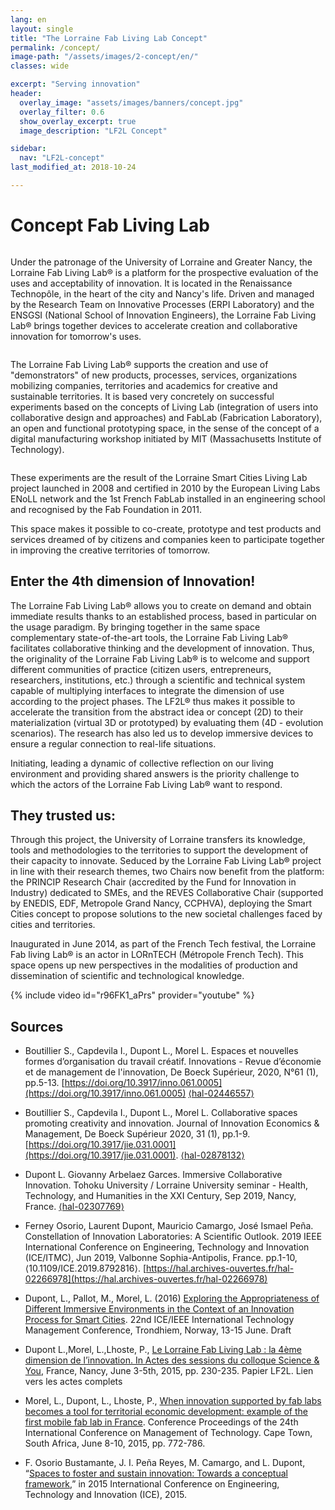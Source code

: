 ```yaml
---
lang: en
layout: single
title: "The Lorraine Fab Living Lab Concept"
permalink: /concept/
image-path: "/assets/images/2-concept/en/"
classes: wide

excerpt: "Serving innovation"
header:    
  overlay_image: "assets/images/banners/concept.jpg"
  overlay_filter: 0.6
  show_overlay_excerpt: true
  image_description: "LF2L Concept"

sidebar:
  nav: "LF2L-concept"
last_modified_at: 2018-10-24

---
```


# Concept Fab Living Lab

<figure style="width: 350px" class="align-right">
  <img src="{{ site.baseurl | append:page.image-path | append:'Figure-1.jpg'}}" alt="">  
</figure> 
Under the patronage of the University of Lorraine and  Greater Nancy, the Lorraine Fab Living Lab® is a platform for the prospective evaluation of the uses and acceptability of innovation. It is located in the Renaissance Technopôle, in the heart of the city and Nancy's life.
Driven and managed by the Research Team on Innovative Processes (ERPI Laboratory) and the ENSGSI (National School of Innovation Engineers), the Lorraine Fab Living Lab® brings together devices to accelerate creation and collaborative innovation for tomorrow's uses.

<figure style="width: 300px" class="align-left">
  <img src="{{ site.baseurl | append:page.image-path | append:'Figure-2.jpg'}}" alt="">  
</figure> 
The Lorraine Fab Living Lab® supports the creation and use of "demonstrators" of new products, processes, services, organizations mobilizing companies, territories and academics for creative and sustainable territories. It is based very concretely on successful experiments based on the concepts of Living Lab (integration of users into collaborative design and approaches) and FabLab (Fabrication Laboratory), an open and functional prototyping space, in the sense of the concept of a digital manufacturing workshop initiated by MIT (Massachusetts Institute of Technology).


<figure style="width: 100%" class="align-center">
  <img src="{{ site.baseurl | append:page.image-path | append:'Figure-3.jpg'}}" alt="">  
</figure> 
These experiments are the result of the Lorraine Smart Cities Living Lab project launched in 2008 and certified in 2010 by the European Living Labs ENoLL network and the 1st French FabLab installed in an engineering school and recognised by the Fab Foundation in 2011.

This space makes it possible to co-create, prototype and test products and services dreamed of by citizens and companies keen to participate together in improving the creative territories of tomorrow.

## Enter the 4th dimension of Innovation!

The Lorraine Fab Living Lab® allows you to create on demand and obtain immediate results thanks to an established process, based in particular on the usage paradigm. By bringing together in the same space complementary state-of-the-art tools, the Lorraine Fab Living Lab® facilitates collaborative thinking and the development of innovation. Thus, the originality of the Lorraine Fab Living Lab® is to welcome and support different communities of practice (citizen users, entrepreneurs, researchers, institutions, etc.) through a scientific and technical system capable of multiplying interfaces to integrate the dimension of use according to the project phases. The LF2L® thus makes it possible to accelerate the transition from the abstract idea or concept (2D) to their materialization (virtual 3D or prototyped) by evaluating them (4D - evolution scenarios). The research has also led us to develop immersive devices to ensure a regular connection to real-life situations.

Initiating, leading a dynamic of collective reflection on our living environment and providing shared answers is the priority challenge to which the actors of the Lorraine Fab Living Lab® want to respond.

## They trusted us:

Through this project, the University of Lorraine transfers its knowledge, tools and methodologies to the territories to support the development of their capacity to innovate. Seduced by the Lorraine Fab Living Lab® project in line with their research themes, two Chairs now benefit from the platform: the PRINCIP Research Chair (accredited by the Fund for Innovation in Industry) dedicated to SMEs, and the REVES Collaborative Chair (supported by ENEDIS, EDF, Metropole Grand Nancy, CCPHVA), deploying the Smart Cities concept to propose solutions to the new societal challenges faced by cities and territories.

Inaugurated in June 2014, as part of the French Tech festival, the Lorraine Fab living Lab® is an actor in LORnTECH (Métropole French Tech). This space opens up new perspectives in the modalities of production and dissemination of scientific and technological knowledge.

{% include video id="r96FK1_aPrs" provider="youtube" %}

## Sources

* Boutillier S., Capdevila I., Dupont L., Morel L. Espaces et nouvelles formes d’organisation du travail créatif. Innovations - Revue d’économie et de management de l'innovation, De Boeck Supérieur, 2020, N°61 (1), pp.5-13. [https://doi.org/10.3917/inno.061.0005](https://doi.org/10.3917/inno.061.0005) [⟨hal-02446557⟩](https://hal.archives-ouvertes.fr/hal-01987047)

* Boutillier S., Capdevila I., Dupont L., Morel L. Collaborative spaces promoting creativity and innovation. Journal of Innovation Economics & Management, De Boeck Supérieur 2020, 31 (1), pp.1-9. [https://doi.org/10.3917/jie.031.0001](https://doi.org/10.3917/jie.031.0001). [⟨hal-02878132⟩](https://hal.archives-ouvertes.fr/hal-02878132)

* Dupont L. Giovanny Arbelaez Garces. Immersive Collaborative Innovation. Tohoku University / Lorraine University seminar - Health, Technology, and Humanities in the XXI Century, Sep 2019, Nancy, France. [⟨hal-02307769⟩](https://hal.archives-ouvertes.fr/hal-02307769)

* Ferney Osorio, Laurent Dupont, Mauricio Camargo, José Ismael Peña. Constellation of Innovation Laboratories: A Scientific Outlook. 2019 IEEE International Conference on Engineering, Technology and Innovation (ICE/ITMC), Jun 2019, Valbonne Sophia-Antipolis, France. pp.1-10, ⟨10.1109/ICE.2019.8792816⟩. [https://hal.archives-ouvertes.fr/hal-02266978](https://hal.archives-ouvertes.fr/hal-02266978)

* Dupont, L., Pallot, M., Morel, L. (2016) [Exploring the Appropriateness of Different Immersive Environments in the Context of an Innovation Process for Smart Cities](https://hal.archives-ouvertes.fr/hal-01331887). 22nd ICE/IEEE International Technology Management Conference, Trondhiem, Norway, 13-15 June. Draft

* Dupont L.,Morel, L.,Lhoste, P., [Le Lorraine Fab Living Lab : la 4ème dimension de l’innovation. In Actes des sessions du colloque Science & You](https://hal.archives-ouvertes.fr/hal-01331610), France, Nancy, June 3-5th, 2015, pp. 230-235. Papier LF2L. Lien vers les actes complets

* Morel, L., Dupont, L., Lhoste, P., [When innovation supported by fab labs becomes a tool for territorial economic development: example of the first mobile fab lab in France](https://hal.archives-ouvertes.fr/hal-01333488). Conference Proceedings of the 24th International Conference on Management of Technology. Cape Town, South Africa, June 8-10, 2015, pp. 772-786.

* F. Osorio Bustamante, J. I. Peña Reyes, M. Camargo, and L. Dupont, “[Spaces to foster and sustain innovation: Towards a conceptual framework](https://doi.org/10.1109/ICE.2015.7438661),” in 2015 International Conference on Engineering, Technology and Innovation (ICE), 2015.
